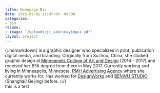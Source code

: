 ```yaml
---
title: Homepage Bio
date: 2015-03-01 11:47:00 -06:00
categories:
- bio
resume:
- image: "/uploads/ji_sabrinayingxi.pdf"
layout: project
---
```


{::nomarkdown}
is a graphic designer who specializes in print, publication digital media, and branding. Originally from Suzhou, China, she studied graphic design at <a href="https://mcad.edu/">Minneapolis College of Art and Design</a> (2014 - 2017) and received her BFA degree from there in May 2017. Currently working and living in Minneapolis, Minnesota. <a href="https://pmhadv.com/"> PMH Advertising Agency</a> where she currently works for. Has worked for <a href="https://mcad.edu/about-mcad/hire-mcad-talent/designworksMCAD">DesignWorks</a> and <a href="http://www.benwustudio.com/">BENWU STUDIO</a> (Shanghai/ Beijing) before.
{:/}  
this is a test
